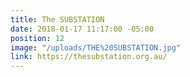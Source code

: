 ```yaml
---
title: The SUBSTATION
date: 2018-01-17 11:17:00 -05:00
position: 12
image: "/uploads/THE%20SUBSTATION.jpg"
link: https://thesubstation.org.au/
---
```


